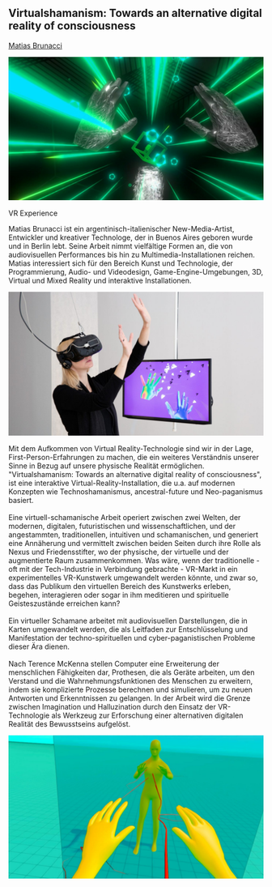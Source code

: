 ## Virtualshamanism: Towards an alternative digital reality of consciousness

[Matias Brunacci](https://www.matiasbrunacci.com/)

![Screenshot VR experience](./graphics/content/1_virtualshamanism3_submissions_single_large.jpg)

VR Experience

Matias Brunacci ist ein argentinisch-italienischer New-Media-Artist, Entwickler und kreativer Technologe, der in Buenos Aires geboren wurde und in Berlin lebt. Seine Arbeit nimmt vielfältige Formen an, die von audiovisuellen Performances bis hin zu Multimedia-Installationen reichen. Matias interessiert sich für den Bereich Kunst und Technologie, der Programmierung, Audio- und Videodesign, Game-Engine-Umgebungen, 3D, Virtual und Mixed Reality und interaktive Installationen.

![Foto von Person in VR experience](./graphics/content/2_virtualshamanism10_submissions_single_large.jpg)

Mit dem Aufkommen von Virtual Reality-Technologie sind wir in der Lage, First-Person-Erfahrungen zu machen, die ein weiteres Verständnis unserer Sinne in Bezug auf unsere physische Realität ermöglichen. "Virtualshamanism: Towards an alternative digital reality of consciousness", ist eine interaktive Virtual-Reality-Installation, die u.a. auf modernen Konzepten wie Technoshamanismus, ancestral-future und Neo-paganismus basiert.  
<br>
Eine virtuell-schamanische Arbeit operiert zwischen zwei Welten, der modernen, digitalen, futuristischen und wissenschaftlichen, und der angestammten, traditionellen, intuitiven und schamanischen, und generiert eine Annäherung und vermittelt zwischen beiden Seiten durch ihre Rolle als Nexus und Friedensstifter, wo der physische, der virtuelle und der augmentierte Raum zusammenkommen. Was wäre, wenn der traditionelle - oft mit der Tech-Industrie in Verbindung gebrachte - VR-Markt in ein experimentelles VR-Kunstwerk umgewandelt werden könnte, und zwar so, dass das Publikum den virtuellen Bereich des Kunstwerks erleben, begehen, interagieren oder sogar in ihm meditieren und spirituelle Geisteszustände erreichen kann?   
<br>
Ein virtueller Schamane arbeitet mit audiovisuellen Darstellungen, die in Karten umgewandelt werden, die als Leitfaden zur Entschlüsselung und Manifestation der techno-spirituellen und cyber-paganistischen Probleme dieser Ära dienen.  
<br>
Nach Terence McKenna stellen Computer eine Erweiterung der menschlichen Fähigkeiten dar, Prothesen, die als Geräte arbeiten, um den Verstand und die Wahrnehmungsfunktionen des Menschen zu erweitern, indem sie komplizierte Prozesse berechnen und simulieren, um zu neuen Antworten und Erkenntnissen zu gelangen. In der Arbeit wird die Grenze zwischen Imagination und Halluzination durch den Einsatz der VR-Technologie als Werkzeug zur Erforschung einer alternativen digitalen Realität des Bewusstseins aufgelöst.

![Screenshot VR experience](./graphics/content/3_virtualshamanism7_submissions_single_large.jpg)